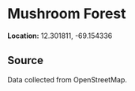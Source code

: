 # Mushroom Forest

**Location:** 12.301811, -69.154336

## Source

Data collected from OpenStreetMap.
